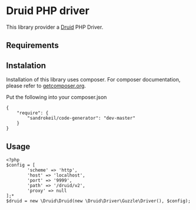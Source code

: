 # Druid PHP driver

This library provider a [Druid](http://druid.io/) PHP Driver. 

## Requirements

## Instalation

Installation of this library uses composer. For composer documentation, please refer to
[getcomposer.org](http://getcomposer.org/).

Put the following into your composer.json

    {
        "require": {
            "sandrokeil/code-generator": "dev-master"
        }
    }
    
## Usage

```
<?php
$config = [
        'scheme' => 'http',
        'host' => 'localhost',
        'port' => '9999',
        'path' => '/druid/v2',
        'proxy' => null
];*
$druid = new \Druid\Druid(new \Druid\Driver\Guzzle\Driver(), $config);
```